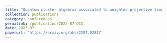 ```yaml
---
title: "Quantum cluster algebras associated to weighted projective lines (with Fan Xu)"
collection: publications
category: conferences
permalink: /publication/2022-07-QCA
date: 2023-07
paperurl: 'https://arxiv.org/abs/2207.02837'
---
```


